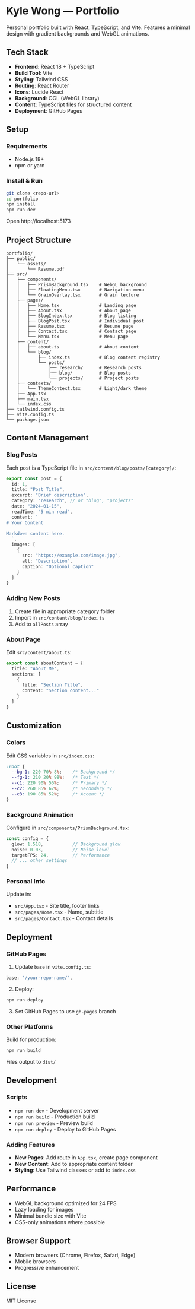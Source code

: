 # Kyle Wong — Portfolio

Personal portfolio built with React, TypeScript, and Vite. Features a minimal design with gradient backgrounds and WebGL animations.

## Tech Stack

- **Frontend**: React 18 + TypeScript
- **Build Tool**: Vite
- **Styling**: Tailwind CSS
- **Routing**: React Router
- **Icons**: Lucide React
- **Background**: OGL (WebGL library)
- **Content**: TypeScript files for structured content
- **Deployment**: GitHub Pages

## Setup

### Requirements
- Node.js 18+
- npm or yarn

### Install & Run
```bash
git clone <repo-url>
cd portfolio
npm install
npm run dev
```

Open http://localhost:5173

## Project Structure

```
portfolio/
├── public/
│   └── assets/
│       └── Resume.pdf
├── src/
│   ├── components/
│   │   ├── PrismBackground.tsx    # WebGL background
│   │   ├── FloatingMenu.tsx       # Navigation menu
│   │   └── GrainOverlay.tsx       # Grain texture
│   ├── pages/
│   │   ├── Home.tsx               # Landing page
│   │   ├── About.tsx              # About page
│   │   ├── BlogIndex.tsx          # Blog listing
│   │   ├── BlogPost.tsx           # Individual post
│   │   ├── Resume.tsx             # Resume page
│   │   ├── Contact.tsx            # Contact page
│   │   └── Menu.tsx               # Menu page
│   ├── content/
│   │   ├── about.ts               # About content
│   │   └── blog/
│   │       ├── index.ts           # Blog content registry
│   │       └── posts/
│   │           ├── research/      # Research posts
│   │           ├── blog/          # Blog posts
│   │           └── projects/      # Project posts
│   ├── contexts/
│   │   └── ThemeContext.tsx       # Light/dark theme
│   ├── App.tsx
│   ├── main.tsx
│   └── index.css
├── tailwind.config.ts
├── vite.config.ts
└── package.json
```

## Content Management

### Blog Posts

Each post is a TypeScript file in `src/content/blog/posts/[category]/`:

```typescript
export const post = {
  id: 1,
  title: "Post Title",
  excerpt: "Brief description",
  category: "research", // or "blog", "projects"
  date: "2024-01-15",
  readTime: "5 min read",
  content: `
# Your Content

Markdown content here.
  `,
  images: [
    {
      src: "https://example.com/image.jpg",
      alt: "Description",
      caption: "Optional caption"
    }
  ]
}
```

### Adding New Posts

1. Create file in appropriate category folder
2. Import in `src/content/blog/index.ts`
3. Add to `allPosts` array

### About Page

Edit `src/content/about.ts`:

```typescript
export const aboutContent = {
  title: "About Me",
  sections: [
    {
      title: "Section Title",
      content: "Section content..."
    }
  ]
}
```

## Customization

### Colors

Edit CSS variables in `src/index.css`:

```css
:root {
  --bg-1: 220 70% 8%;    /* Background */
  --fg-1: 210 20% 98%;   /* Text */
  --c1: 220 90% 56%;     /* Primary */
  --c2: 260 85% 62%;     /* Secondary */
  --c3: 190 85% 52%;     /* Accent */
}
```

### Background Animation

Configure in `src/components/PrismBackground.tsx`:

```typescript
const config = {
  glow: 1.518,           // Background glow
  noise: 0.03,           // Noise level
  targetFPS: 24,         // Performance
  // ... other settings
}
```

### Personal Info

Update in:
- `src/App.tsx` - Site title, footer links
- `src/pages/Home.tsx` - Name, subtitle
- `src/pages/Contact.tsx` - Contact details

## Deployment

### GitHub Pages

1. Update `base` in `vite.config.ts`:
```typescript
base: '/your-repo-name/',
```

2. Deploy:
```bash
npm run deploy
```

3. Set GitHub Pages to use `gh-pages` branch

### Other Platforms

Build for production:
```bash
npm run build
```

Files output to `dist/`

## Development

### Scripts
- `npm run dev` - Development server
- `npm run build` - Production build
- `npm run preview` - Preview build
- `npm run deploy` - Deploy to GitHub Pages

### Adding Features

- **New Pages**: Add route in `App.tsx`, create page component
- **New Content**: Add to appropriate content folder
- **Styling**: Use Tailwind classes or add to `index.css`

## Performance

- WebGL background optimized for 24 FPS
- Lazy loading for images
- Minimal bundle size with Vite
- CSS-only animations where possible

## Browser Support

- Modern browsers (Chrome, Firefox, Safari, Edge)
- Mobile browsers
- Progressive enhancement

## License

MIT License
